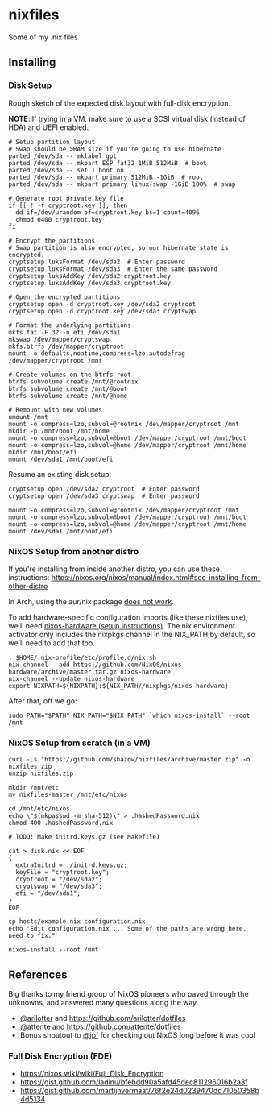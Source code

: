 # nixfiles

Some of my .nix files

## Installing

### Disk Setup

Rough sketch of the expected disk layout with full-disk encryption.

**NOTE**: If trying in a VM, make sure to use a SCSI virtual disk (instead of HDA) and UEFI enabled.

```console
# Setup partition layout
# Swap should be >RAM size if you're going to use hibernate
parted /dev/sda -- mklabel gpt
parted /dev/sda -- mkpart ESP fat32 1MiB 512MiB  # boot
parted /dev/sda -- set 1 boot on
parted /dev/sda -- mkpart primary 512MiB -1GiB  # root
parted /dev/sda -- mkpart primary linux-swap -1GiB 100%  # swap

# Generate root private key file
if [[ ! -f cryptroot.key ]]; then
  dd if=/dev/urandom of=cryptroot.key bs=1 count=4096
  chmod 0400 cryptroot.key
fi

# Encrypt the partitions
# Swap partition is also encrypted, so our hibernate state is encrypted.
cryptsetup luksFormat /dev/sda2  # Enter password
cryptsetup luksFormat /dev/sda3  # Enter the same password
cryptsetup luksAddKey /dev/sda2 cryptroot.key
cryptsetup luksAddKey /dev/sda3 cryptroot.key

# Open the encrypted partitions
cryptsetup open -d cryptroot.key /dev/sda2 cryptroot
cryptsetup open -d cryptroot.key /dev/sda3 cryptswap

# Format the underlying partitions
mkfs.fat -F 32 -n efi /dev/sda1
mkswap /dev/mapper/cryptswap
mkfs.btrfs /dev/mapper/cryptroot
mount -o defaults,noatime,compress=lzo,autodefrag /dev/mapper/cryptroot /mnt

# Create volumes on the btrfs root
btrfs subvolume create /mnt/@rootnix
btrfs subvolume create /mnt/@boot
btrfs subvolume create /mnt/@home

# Remount with new volumes
umount /mnt
mount -o compress=lzo,subvol=@rootnix /dev/mapper/cryptroot /mnt
mkdir -p /mnt/boot /mnt/home
mount -o compress=lzo,subvol=@boot /dev/mapper/cryptroot /mnt/boot
mount -o compress=lzo,subvol=@home /dev/mapper/cryptroot /mnt/home
mkdir /mnt/boot/efi
mount /dev/sda1 /mnt/boot/efi
```

Resume an existing disk setup:

```console
cryptsetup open /dev/sda2 cryptroot  # Enter password
cryptsetup open /dev/sda3 cryptswap  # Enter password

mount -o compress=lzo,subvol=@rootnix /dev/mapper/cryptroot /mnt
mount -o compress=lzo,subvol=@boot /dev/mapper/cryptroot /mnt/boot
mount -o compress=lzo,subvol=@home /dev/mapper/cryptroot /mnt/home
mount /dev/sda1 /mnt/boot/efi
```

### NixOS Setup from another distro

If you're installing from inside another distro, you can use these instructions: https://nixos.org/nixos/manual/index.html#sec-installing-from-other-distro

In Arch, using the aur/nix package [does not work](https://github.com/shazow/nixfiles/issues/3).

To add hardware-specific configuration imports (like these nixfiles use), we'll need [nixos-hardware (setup instructions)](https://github.com/NixOS/nixos-hardware#setup). The nix environment activator only includes the nixpkgs channel in the NIX_PATH by default, so we'll need to add that too.

```console
. $HOME/.nix-profile/etc/profile.d/nix.sh
nix-channel --add https://github.com/NixOS/nixos-hardware/archive/master.tar.gz nixos-hardware
nix-channel --update nixos-hardware
export NIXPATH=${NIXPATH}:${NIX_PATH//nixpkgs/nixos-hardware}
```

After that, off we go:

```console
sudo PATH="$PATH" NIX_PATH="$NIX_PATH" `which nixos-install` --root /mnt
```


### NixOS Setup from scratch (in a VM)

```console
curl -Ls "https://github.com/shazow/nixfiles/archive/master.zip" -o nixfiles.zip
unzip nixfiles.zip

mkdir /mnt/etc
mv nixfiles-master /mnt/etc/nixos

cd /mnt/etc/nixos
echo \"$(mkpasswd -m sha-512)\" > .hashedPassword.nix
chmod 400 .hashedPassword.nix

# TODO: Make initrd.keys.gz (see Makefile)

cat > disk.nix << EOF
{
  extraInitrd = ./initrd.keys.gz;
  keyFile = "cryptroot.key";
  cryptroot = "/dev/sda2";
  cryptswap = "/dev/sda3";
  efi = "/dev/sda1";
}
EOF

cp hosts/example.nix configuration.nix
echo "Edit configuration.nix ... Some of the paths are wrong here, need to fix."

nixos-install --root /mnt
```


## References

Big thanks to my friend group of NixOS pioneers who paved through the unknowns, and answered many questions along the way.

- [@arilotter](https://github.com/arilotter) and https://github.com/arilotter/dotfiles
- [@attente](https://github.com/attente) and https://github.com/attente/dotfiles
- Bonus shoutout to [@jpf](https://github.com/jpf) for checking out NixOS long before it was cool

### Full Disk Encryption (FDE)

- https://nixos.wiki/wiki/Full_Disk_Encryption
- https://gist.github.com/ladinu/bfebdd90a5afd45dec811296016b2a3f
- https://gist.github.com/martijnvermaat/76f2e24d0239470dd71050358b4d5134
